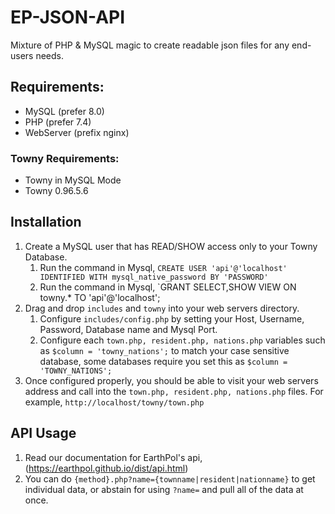 # EP-JSON-API
Mixture of PHP &amp; MySQL magic to create readable json files for any end-users needs.

## Requirements: 
* MySQL (prefer 8.0)
* PHP (prefer 7.4)
* WebServer (prefix nginx)

### Towny Requirements:
* Towny in MySQL Mode
* Towny 0.96.5.6

## Installation
1. Create a MySQL user that has READ/SHOW access only to your Towny Database.
   1. Run the command in Mysql, `CREATE USER 'api'@'localhost' IDENTIFIED WITH mysql_native_password BY 'PASSWORD'`
   2. Run the command in Mysql, `GRANT SELECT,SHOW VIEW ON towny.* TO 'api'@'localhost';
2. Drag and drop `includes` and `towny` into your web servers directory.
   1. Configure `includes/config.php` by setting your Host, Username, Password, Database name and Mysql Port.
   2. Configure each `town.php, resident.php, nations.php` variables such as `$column = 'towny_nations';` to match your case sensitive database, some databases require you set this as `$column = 'TOWNY_NATIONS';`
3. Once configured properly, you should be able to visit your web servers address and call into the `town.php, resident.php, nations.php` files. For example, `http://localhost/towny/town.php`

## API Usage 
1. Read our documentation for EarthPol's api, (https://earthpol.github.io/dist/api.html)
2. You can do `{method}.php?name={townname|resident|nationname}` to get individual data, or abstain for using `?name=` and pull all of the data at once.
